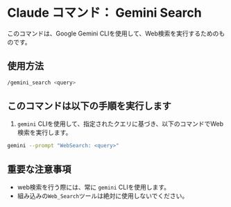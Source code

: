 # Claude コマンド： Gemini Search

このコマンドは、Google Gemini CLIを使用して、Web検索を実行するためのものです。

## 使用方法

```bash
/gemini_search <query>
```

## このコマンドは以下の手順を実行します
1. `gemini` CLIを使用して、指定されたクエリに基づき、以下のコマンドでWeb検索を実行します。
```bash
gemini --prompt "WebSearch: <query>"
```

## 重要な注意事項

- web検索を行う際には、常に `gemini` CLIを使用します。
- 組み込みの`Web_Search`ツールは絶対に使用しないでください。
